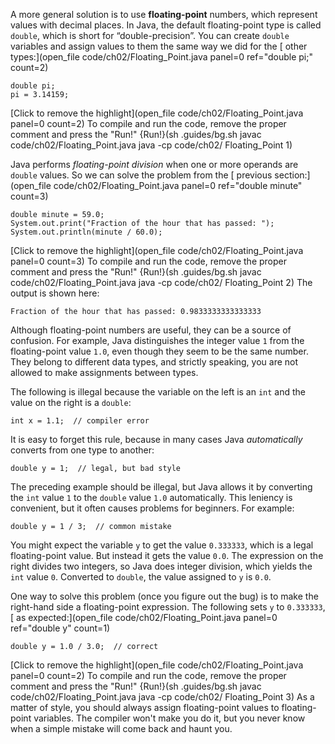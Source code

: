 A more general solution is to use **floating-point** numbers, which represent values with decimal places. In Java, the default floating-point type is called `double`, which is short for “double-precision”. You can create ```double``` variables and assign values to them the same way we did for the [ other types:](open_file code/ch02/Floating_Point.java panel=0 ref="double pi;" count=2)


```code
double pi;
pi = 3.14159;
```

[Click to remove the highlight](open_file code/ch02/Floating_Point.java panel=0 count=2)
 To compile and run the code, remove the proper comment and press the "Run!"
{Run!}(sh .guides/bg.sh javac code/ch02/Floating_Point.java java -cp code/ch02/ Floating_Point 1)


Java performs *floating-point division* when one or more operands are `double` values. So we can solve the problem from the [ previous section:](open_file code/ch02/Floating_Point.java panel=0 ref="double minute" count=3)


```code
double minute = 59.0;
System.out.print("Fraction of the hour that has passed: ");
System.out.println(minute / 60.0);
```

[Click to remove the highlight](open_file code/ch02/Floating_Point.java panel=0 count=3)
 To compile and run the code, remove the proper comment and press the "Run!"
{Run!}(sh .guides/bg.sh javac code/ch02/Floating_Point.java java -cp code/ch02/ Floating_Point 2)
 The output is shown here:

```code
Fraction of the hour that has passed: 0.9833333333333333
```

Although floating-point numbers are useful, they can be a source of confusion. For example, Java distinguishes the integer value `1` from the floating-point value `1.0`, even though they seem to be the same number. They belong to different data types, and strictly speaking, you are not allowed to make assignments between types.

The following is illegal because the variable on the left is an `int` and the value on the right is a `double`:

```code
int x = 1.1;  // compiler error
```


It is easy to forget this rule, because in many cases Java *automatically* converts from one type to another:

```code
double y = 1;  // legal, but bad style
```

The preceding example should be illegal, but Java allows it by converting the `int` value `1` to the `double` value `1.0` automatically. This leniency is convenient, but it often causes problems for beginners. For example:

```code
double y = 1 / 3;  // common mistake
```


You might expect the variable `y` to get the value `0.333333`, which is a legal floating-point value. But instead it gets the value `0.0`. The expression on the right divides two integers, so Java does integer division, which yields the `int` value `0`. Converted to `double`, the value assigned to `y` is `0.0`.

One way to solve this problem (once you figure out the bug) is to make the right-hand side a floating-point expression. The following sets ```y``` to ```0.333333```, [ as expected:](open_file code/ch02/Floating_Point.java panel=0 ref="double y" count=1)


```code
double y = 1.0 / 3.0;  // correct
```

[Click to remove the highlight](open_file code/ch02/Floating_Point.java panel=0 count=2)
 To compile and run the code, remove the proper comment and press the "Run!"
{Run!}(sh .guides/bg.sh javac code/ch02/Floating_Point.java java -cp code/ch02/ Floating_Point 3)
 As a matter of style, you should always assign floating-point values to floating-point variables. The compiler won't make you do it, but you never know when a simple mistake will come back and haunt you.